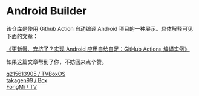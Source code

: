 # Android Builder

该仓库是使用 Github Action 自动编译 Android 项目的一种展示。具体解释可见下面的文章：

[《更新慢、弃坑了？实现 Android 应用自给自足：GitHub Actions 编译实例》](https://sspai.com/post/70427)

如果这篇文章帮到了你，不妨回来点个赞。

[q215613905 / TVBoxOS](https://github.com/q215613905/TVBoxOS)    
[takagen99 / Box](https://github.com/takagen99/Box)    
[FongMi / TV](https://github.com/FongMi/TV)    

